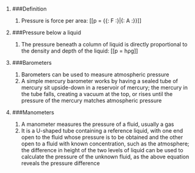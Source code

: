 1. ###Definition

    1. Pressure is force per area: [[p = {{: F :}|{: A :}}]]
2. ###Pressure below a liquid

    1. The pressure beneath a column of liquid is directly proportional to the density and depth of the liquid: [[p = hρg]]
3. ###Barometers

    1. Barometers can be used to measure atmospheric pressure
    2. A simple mercury barometer works by having a sealed tube of mercury sit upside-down in a reservoir of mercury; the mercury in the tube falls, creating a vacuum at the top, or rises until the pressure of the mercury matches atmospheric pressure
4. ###Manometers

    1. A manometer measures the pressure of a fluid, usually a gas
    2. It is a U-shaped tube containing a reference liquid, with one end open to the fluid whose pressure is to be obtained and the other open to a fluid with known concentration, such as the atmosphere; the difference in height of the two levels of liquid can be used to calculate the pressure of the unknown fluid, as the above equation reveals the pressure difference
